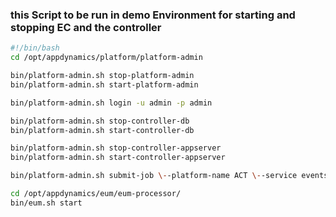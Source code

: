 
### this Script to be run in demo Environment for starting and stopping EC and the controller

```bash
#!/bin/bash
cd /opt/appdynamics/platform/platform-admin

bin/platform-admin.sh stop-platform-admin
bin/platform-admin.sh start-platform-admin

bin/platform-admin.sh login -u admin -p admin

bin/platform-admin.sh stop-controller-db
bin/platform-admin.sh start-controller-db

bin/platform-admin.sh stop-controller-appserver
bin/platform-admin.sh start-controller-appserver

bin/platform-admin.sh submit-job \--platform-name ACT \--service events-service \--job start

cd /opt/appdynamics/eum/eum-processor/
bin/eum.sh start
```

